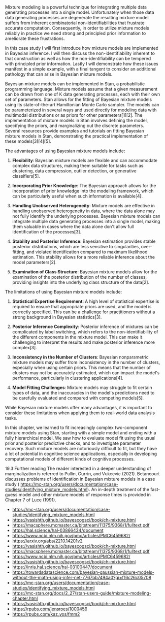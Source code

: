 Mixture modeling is a powerful technique for integrating multiple data generating processes into a single model. Unfortunately when those data data generating processes are degenerate the resulting mixture model suffers from inherent combinatorial non-identifiabilities that frustrate accurate computation. Consequently, in order to utilize mixture models reliably in practice we need strong and principled prior information to ameliorate these frustrations.

In this case study I will first introduce how mixture models are implemented in Bayesian inference. I will then discuss the non-identifiability inherent to that construction as well as how the non-identifiability can be tempered with principled prior information. Lastly I will demonstrate how these issues manifest in a simple example, with a final tangent to consider an additional pathology that can arise in Bayesian mixture models.




Bayesian mixture models can be implemented in Stan, a probabilistic programming language. Mixture models assume that a given measurement can be drawn from one of K data generating processes, each with their own set of parameters. Stan allows for the fitting of Bayesian mixture models using its state-of-the-art Hamiltonian Monte Carlo sampler. The models can be parameterized in several ways and used directly for modeling data with multimodal distributions or as priors for other parameters[1][2]. The implementation of mixture models in Stan involves defining the model, specifying the priors, and marginalizing out the discrete parameters. Several resources provide examples and tutorials on fitting Bayesian mixture models in Stan, demonstrating the practical implementation of these models[3][4][5].


The advantages of using Bayesian mixture models include:

1. **Flexibility**: Bayesian mixture models are flexible and can accommodate complex data structures, making them suitable for tasks such as clustering, data compression, outlier detection, or generative classifiers[5].

2. **Incorporating Prior Knowledge**: The Bayesian approach allows for the incorporation of prior knowledge into the modeling framework, which can be particularly useful when such information is available[4].

3. **Handling Unobserved Heterogeneity**: Mixture models are effective in handling unobserved heterogeneity in data, where the data alone may not fully identify the underlying processes. Bayesian mixture models can integrate multiple data generating processes into a single model, making them valuable in cases where the data alone don't allow full identification of the processes[3].

4. **Stability and Posterior Inference**: Bayesian estimation provides stable posterior distributions, which are less sensitive to singularities, over-fitting, and violated identification compared to maximum likelihood estimation. This stability allows for a more reliable inference about the model parameters[2].

5. **Examination of Class Structure**: Bayesian mixture models allow for the examination of the posterior distribution of the number of classes, providing insights into the underlying class structure of the data[2].

The limitations of using Bayesian mixture models include:

1. **Statistical Expertise Requirement**: A high level of statistical expertise is required to ensure that appropriate priors are used, and the model is correctly specified. This can be a challenge for practitioners without a strong background in Bayesian statistics[3].

2. **Posterior Inference Complexity**: Posterior inference of mixtures can be complicated by label switching, which refers to the non-identifiability of the different components in the mixture model. This can make it challenging to interpret the results and make posterior inference more complex[3].

3. **Inconsistency in the Number of Clusters**: Bayesian nonparametric mixture models may suffer from inconsistency in the number of clusters, especially when using certain priors. This means that the number of clusters may not be accurately estimated, which can impact the model's performance, particularly in clustering applications[4].

4. **Model Fitting Challenges**: Mixture models may struggle to fit certain types of data, and the inaccuracies in the model's predictions need to be carefully evaluated and compared with competing models[5].

While Bayesian mixture models offer many advantages, it is important to consider these limitations when applying them to real-world data analysis tasks.


In this chapter, we learned to fit increasingly complex two-component mixture models using Stan, starting with a simple model and ending with a fully hierarchical model. We saw how to evaluate model fit using the usual prior and posterior predictive checks, and to investigate parameter recovery. Such mixture models are notoriously difficult to fit, but they have a lot of potential in cognitive science applications, especially in developing computational models of different kinds of cognitive processes.

19.3 Further reading
The reader interested in a deeper understanding of marginalization is referred to Pullin, Gurrin, and Vukcevic (2021). Betancourt discusses problems of identification in Bayesian mixture models in a case study ( https://mc-stan.org/users/documentation/case-studies/identifying_mixture_models.html). An in-depth treatment of the fast-guess model and other mixture models of response times is provided in Chapter 7 of Luce (1991).


- https://mc-stan.org/users/documentation/case-studies/identifying_mixture_models.html
- https://vasishth.github.io/bayescogsci/book/ch-mixture.html
- https://macsphere.mcmaster.ca/bitstream/11375/9368/1/fulltext.pdf
- https://hal.science/hal-03866434/document
- https://www.ncbi.nlm.nih.gov/pmc/articles/PMC6459682/
- https://arxiv.org/abs/2210.14201v2
- https://vasishth.github.io/bayescogsci/book/ch-mixture.html
- https://macsphere.mcmaster.ca/bitstream/11375/9368/1/fulltext.pdf
- https://www.ncbi.nlm.nih.gov/pmc/articles/PMC6459682/
- https://vasishth.github.io/bayescogsci/book/ch-mixture.html
- https://inria.hal.science/hal-03100447/document
- https://towardsdatascience.com/bayesian-gaussian-mixture-models-without-the-math-using-infer-net-7767bb7494a0?gi=f16c26c05708
- https://mc-stan.org/users/documentation/case-studies/identifying_mixture_models.html
- https://mc-stan.org/docs/2_27/stan-users-guide/mixture-modeling-chapter.html
- https://vasishth.github.io/bayescogsci/book/ch-mixture.html
- https://rpubs.com/jensroes/1000459
- https://rpubs.com/kaz_yos/fmm2
